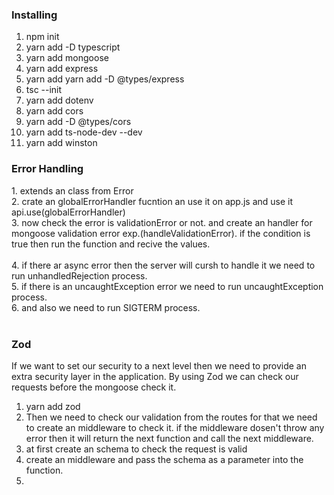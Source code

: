 <h3>Installing</h3>

1. npm init
2. yarn add -D typescript
3. yarn add mongoose
4. yarn add express
5. yarn add yarn add -D @types/express
6. tsc --init
7. yarn add dotenv
8. yarn add cors
9. yarn add -D @types/cors
10. yarn add ts-node-dev --dev
11. yarn add winston

<h3>Error Handling</h3>
1. extends an class from Error <br/>
2. crate an globalErrorHandler fucntion an use it on app.js and use it api.use(globalErrorHandler) <br/>
3. now check the error is validationError or not. and create an handler for mongoose validation error exp.(handleValidationError). if the condition is true then run the function and recive the values. <br/>
<br/>
4. if there ar async error then the server will cursh to handle it we need to run unhandledRejection process. <br/>
5. if there is an uncaughtException error we need to run uncaughtException process. <br/>
6. and also we need to run SIGTERM process. <br/>

<br/>
<h3>Zod</h3>

If we want to set our security to a next level then we need to provide an extra security layer in the application. By using Zod we can check our requests before the mongoose check it.

1. yarn add zod <br/>
2. Then we need to check our validation from the routes for that we need to create an middleware to check it. if the middleware dosen't throw any error then it will return the next function and call the next middleware. <br/>
3. at first create an schema to check the request is valid <br/>
4. create an middleware and pass the schema as a parameter into the function. <br/>
5.
